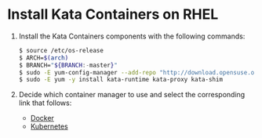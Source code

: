 # Install Kata Containers on RHEL

1. Install the Kata Containers components with the following commands:

   ```bash
   $ source /etc/os-release
   $ ARCH=$(arch)
   $ BRANCH="${BRANCH:-master}"
   $ sudo -E yum-config-manager --add-repo "http://download.opensuse.org/repositories/home:/katacontainers:/releases:/${ARCH}:/${BRANCH}/RHEL_${VERSION_ID}/home:katacontainers:releases:${ARCH}:${BRANCH}.repo"
   $ sudo -E yum -y install kata-runtime kata-proxy kata-shim
   ```

2. Decide which container manager to use and select the corresponding link that follows:

   - [Docker](docker/rhel-docker-install.md)
   - [Kubernetes](../Developer-Guide.md#run-kata-containers-with-kubernetes)
